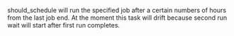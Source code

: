 should_schedule will run the specified job after a certain numbers of hours from the last job end. 
At the moment this task will drift because second run wait will start after first run completes.


